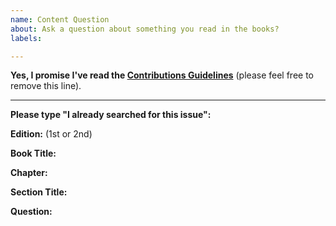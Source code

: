 ```yaml
---
name: Content Question
about: Ask a question about something you read in the books?
labels:

---
```


**Yes, I promise I've read the [Contributions Guidelines](https://github.com/getify/You-Dont-Know-JS/blob/master/CONTRIBUTING.md)** (please feel free to remove this line).

----

**Please type "I already searched for this issue":**

**Edition:** (1st or 2nd)

**Book Title:**

**Chapter:**

**Section Title:**

**Question:**
 
